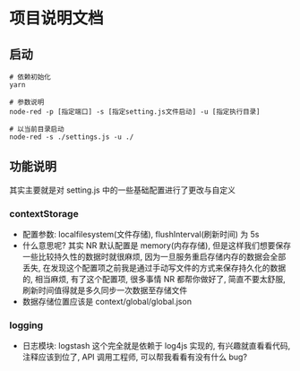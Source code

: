 # 项目说明文档

## 启动

```shell
# 依赖初始化
yarn

# 参数说明
node-red -p [指定端口] -s [指定setting.js文件启动] -u [指定执行目录]

# 以当前目录启动
node-red -s ./settings.js -u ./
```

## 功能说明

其实主要就是对 setting.js 中的一些基础配置进行了更改与自定义

### contextStorage

- 配置参数: localfilesystem(文件存储), flushInterval(刷新时间) 为 5s
- 什么意思呢? 其实 NR 默认配置是 memory(内存存储), 但是这样我们想要保存一些比较持久性的数据时就很麻烦, 因为一旦服务重启存储内存的数据会全部丢失, 在发现这个配置项之前我是通过手动写文件的方式来保存持久化的数据的, 相当麻烦, 有了这个配置项, 很多事情 NR 都帮你做好了, 简直不要太舒服, 刷新时间值得就是多久同步一次数据至存储文件
- 数据存储位置应该是 context/global/global.json

### logging

- 日志模块: logstash 这个完全就是依赖于 log4js 实现的, 有兴趣就直看看代码, 注释应该到位了, API 调用工程师, 可以帮我看看有没有什么 bug?
